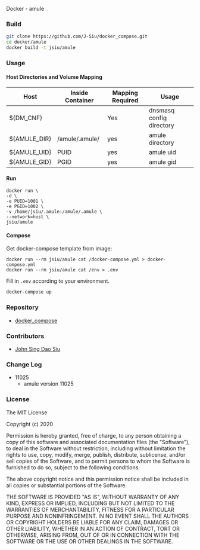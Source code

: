 Docker - amule

### Build

```sh
git clone https://github.com/J-Siu/docker_compose.git
cd docker/amule
docker build -t jsiu/amule
```

### Usage

#### Host Directories and Volume Mapping

Host|Inside Container|Mapping Required|Usage
---|---|---|---
${DM_CNF}||Yes|dnsmasq config directory
${AMULE_DIR}|/amule/.amule/|yes|amule directory
${AMULE_UID}|PUID|yes|amule uid
${AMULE_GID}|PGID|yes|amule gid

#### Run

```docker
docker run \
-d \
-e PUID=1001 \
-e PGID=1002 \
-v /home/jsiu/.amule:/amule/.amule \
--network=host \
jsiu/amule
```

#### Compose

Get docker-compose template from image:

```docker
docker run --rm jsiu/amule cat /docker-compose.yml > docker-compose.yml
docker run --rm jsiu/amule cat /env > .env
```

Fill in `.env` according to your environment.

```sh
docker-compose up
```

### Repository

- [docker_compose](https://github.com/J-Siu/docker_compose)

### Contributors

- [John Sing Dao Siu](https://github.com/J-Siu)

### Change Log

- 11025
  - amule version 11025

### License

The MIT License

Copyright (c) 2020

Permission is hereby granted, free of charge, to any person obtaining a copy of this software and associated documentation files (the "Software"), to deal in the Software without restriction, including without limitation the rights to use, copy, modify, merge, publish, distribute, sublicense, and/or sell copies of the Software, and to permit persons to whom the Software is furnished to do so, subject to the following conditions:

The above copyright notice and this permission notice shall be included in all copies or substantial portions of the Software.

THE SOFTWARE IS PROVIDED "AS IS", WITHOUT WARRANTY OF ANY KIND, EXPRESS OR IMPLIED, INCLUDING BUT NOT LIMITED TO THE WARRANTIES OF MERCHANTABILITY, FITNESS FOR A PARTICULAR PURPOSE AND NONINFRINGEMENT. IN NO EVENT SHALL THE AUTHORS OR COPYRIGHT HOLDERS BE LIABLE FOR ANY CLAIM, DAMAGES OR OTHER LIABILITY, WHETHER IN AN ACTION OF CONTRACT, TORT OR OTHERWISE, ARISING FROM, OUT OF OR IN CONNECTION WITH THE SOFTWARE OR THE USE OR OTHER DEALINGS IN THE SOFTWARE.

